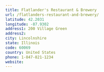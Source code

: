 ```yaml
---
title: Flatlander's Restaurant & Brewery
url: /flatlanders-restaurant-and-brewery/
latitude: 42.2031
longitude: -87.9302
address1: 200 Village Green
address2: 
city: Lincolnshire
state: Illinois
code: 60069
country: United States
phone: 1-847-821-1234
website: 
---
```


